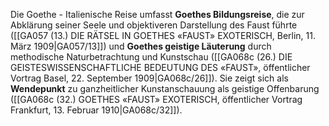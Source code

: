 
Die Goethe - Italienische Reise umfasst **Goethes Bildungsreise**, die zur Abklärung seiner Seele und objektiveren Darstellung des Faust führte ([[GA057 (13.) DIE RÄTSEL IN GOETHES «FAUST» EXOTERISCH, Berlin, 11. März 1909|GA057/13]]) und **Goethes geistige Läuterung** durch methodische Naturbetrachtung und Kunstschau ([[GA068c (26.) DIE GEISTESWISSENSCHAFTLICHE BEDEUTUNG DES «FAUST», öffentlicher Vortrag Basel, 22. September 1909|GA068c/26]]). Sie zeigt sich als **Wendepunkt** zu ganzheitlicher Kunstanschauung als geistige Offenbarung ([[GA068c (32.) GOETHES «FAUST» EXOTERISCH, öffentlicher Vortrag Frankfurt, 13. Februar 1910|GA068c/32]]).
